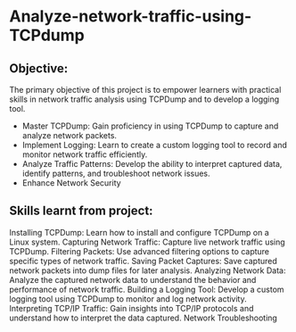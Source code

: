 # Analyze-network-traffic-using-TCPdump

## Objective:

The primary objective of this project is to empower learners with practical skills in network traffic analysis using TCPDump and to develop a logging tool. 

- Master TCPDump: Gain proficiency in using TCPDump to capture and analyze network packets.
- Implement Logging: Learn to create a custom logging tool to record and monitor network traffic efficiently.
- Analyze Traffic Patterns: Develop the ability to interpret captured data, identify patterns, and troubleshoot network issues.
- Enhance Network Security

## Skills learnt from project:

Installing TCPDump: Learn how to install and configure TCPDump on a Linux system.
Capturing Network Traffic: Capture live network traffic using TCPDump.
Filtering Packets: Use advanced filtering options to capture specific types of network traffic.
Saving Packet Captures: Save captured network packets into dump files for later analysis.
Analyzing Network Data: Analyze the captured network data to understand the behavior and performance of network traffic.
Building a Logging Tool: Develop a custom logging tool using TCPDump to monitor and log network activity.
Interpreting TCP/IP Traffic: Gain insights into TCP/IP protocols and understand how to interpret the data captured.
Network Troubleshooting
